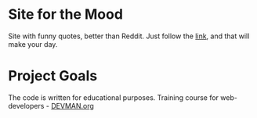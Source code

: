 # Site for the Mood

Site with funny quotes, better than Reddit. Just follow the [link](https://enibeni.github.io/), and that will make your day.

# Project Goals

The code is written for educational purposes. Training course for web-developers - [DEVMAN.org](https://devman.org)
